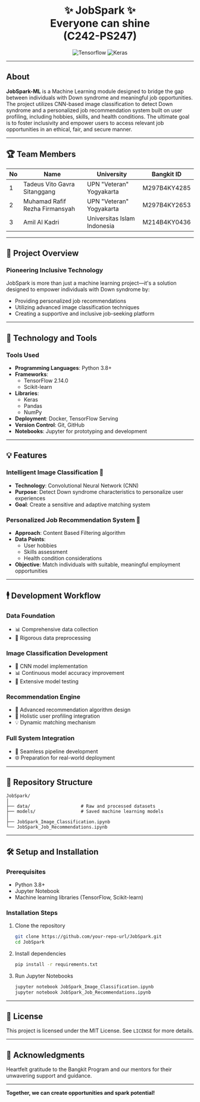 <div align="center">
  <p align="center">
  <h1 align="center">✨ JobSpark ✨<br> Everyone can shine <br>(C242-PS247)</h1>
</div>
  
<div align="center">
  
![Tensorflow](https://img.shields.io/badge/TensorFlow-FF6F00?style=for-the-badge&logo=tensorflow&logoColor=white)
![Keras](https://img.shields.io/badge/Keras-FF0000?style=for-the-badge&logo=keras&logoColor=white)

</div>

---
## About

**JobSpark-ML** is a Machine Learning module designed to bridge the gap between individuals with Down syndrome and meaningful job opportunities. The project utilizes CNN-based image classification to detect Down syndrome and a personalized job recommendation system built on user profiling, including hobbies, skills, and health conditions. The ultimate goal is to foster inclusivity and empower users to access relevant job opportunities in an ethical, fair, and secure manner.

---

## 🏆 Team Members

| No | Name                                   | University                             | Bangkit ID          |
|----|----------------------------------------|----------------------------------------|---------------------|
| 1  | Tadeus Vito Gavra Sitanggang           | UPN "Veteran" Yogyakarta               | M297B4KY4285        |
| 2  | Muhamad Rafif Rezha Firmansyah         | UPN "Veteran" Yogyakarta               | M297B4KY2653        |
| 3  | Amil Al Kadri                          | Universitas Islam Indonesia            | M214B4KY0436        |

---

## 🚀 Project Overview

### Pioneering Inclusive Technology
JobSpark is more than just a machine learning project—it's a solution designed to empower individuals with Down syndrome by:
- Providing personalized job recommendations
- Utilizing advanced image classification techniques
- Creating a supportive and inclusive job-seeking platform

---

## 🔧 Technology and Tools

### Tools Used
- **Programming Languages**: Python 3.8+
- **Frameworks**:
  - TensorFlow 2.14.0
  - Scikit-learn
- **Libraries**:
  - Keras
  - Pandas
  - NumPy
- **Deployment**: Docker, TensorFlow Serving
- **Version Control**: Git, GitHub
- **Notebooks**: Jupyter for prototyping and development

---

## 💡 Features

### Intelligent Image Classification 📸
- **Technology**: Convolutional Neural Network (CNN)
- **Purpose**: Detect Down syndrome characteristics to personalize user experiences
- **Goal**: Create a sensitive and adaptive matching system

### Personalized Job Recommendation System 💼
- **Approach**: Content Based Filtering algorithm
- **Data Points**: 
  - User hobbies
  - Skills assessment
  - Health condition considerations
- **Objective**: Match individuals with suitable, meaningful employment opportunities

---

## 🕴️ Development Workflow

### Data Foundation
- 📊 Comprehensive data collection
- 🧹 Rigorous data preprocessing

### Image Classification Development
- 🤖 CNN model implementation
- 📊 Continuous model accuracy improvement
- 🔬 Extensive model testing

### Recommendation Engine
- 🔨 Advanced recommendation algorithm design
- 🔀 Holistic user profiling integration
- 💡 Dynamic matching mechanism

### Full System Integration
- 🔗 Seamless pipeline development
- 🌐 Preparation for real-world deployment

---

## 📂 Repository Structure
```
JobSpark/
│
├── data/                   # Raw and processed datasets
├── models/                 # Saved machine learning models
│
├── JobSpark_Image_Classification.ipynb
└── JobSpark_Job_Recommendations.ipynb
```

---

## 🛠️ Setup and Installation

### Prerequisites
- Python 3.8+
- Jupyter Notebook
- Machine learning libraries (TensorFlow, Scikit-learn)

### Installation Steps

1. Clone the repository
   ```bash
   git clone https://github.com/your-repo-url/JobSpark.git
   cd JobSpark
   ```

2. Install dependencies
   ```bash
   pip install -r requirements.txt
   ```

3. Run Jupyter Notebooks
   ```bash
   jupyter notebook JobSpark_Image_Classification.ipynb
   jupyter notebook JobSpark_Job_Recommendations.ipynb
   ```
   
---

## 📄 License

This project is licensed under the MIT License. See `LICENSE` for more details.

---

## 🙏 Acknowledgments

Heartfelt gratitude to the Bangkit Program and our mentors for their unwavering support and guidance.

---

**Together, we can create opportunities and spark potential!**
